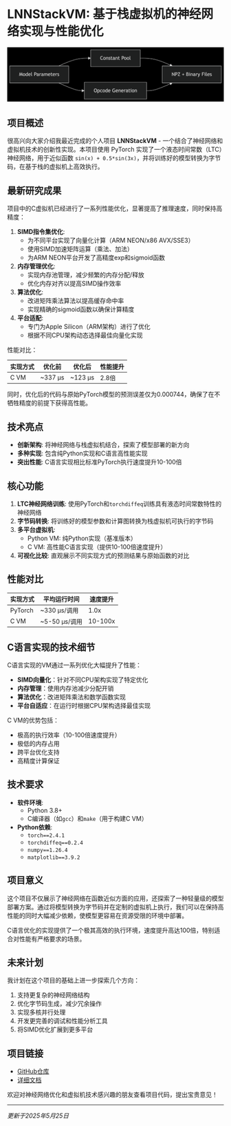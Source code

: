 # LNNStackVM: 基于栈虚拟机的神经网络实现与性能优化

![LNNStackVM项目标志](https://github.com/lizixi-0x2F/LNNStackVM/raw/main/image/BytecodeCompilerArch.png)

## 项目概述

很高兴向大家介绍我最近完成的个人项目 **LNNStackVM** - 一个结合了神经网络和虚拟机技术的创新性实现。本项目使用 PyTorch 实现了一个液态时间常数（LTC）神经网络，用于近似函数 `sin(x) + 0.5*sin(3x)`，并将训练好的模型转换为字节码，在基于栈的虚拟机上高效执行。

## 最新研究成果

项目中的C虚拟机已经进行了一系列性能优化，显著提高了推理速度，同时保持高精度：

1. **SIMD指令集优化**:  
   * 为不同平台实现了向量化计算（ARM NEON/x86 AVX/SSE3）  
   * 使用SIMD加速矩阵运算（乘法、加法）  
   * 为ARM NEON平台开发了高精度exp和sigmoid函数
2. **内存管理优化**:  
   * 实现内存池管理，减少频繁的内存分配/释放  
   * 优化内存对齐以提高SIMD操作效率
3. **算法优化**:  
   * 改进矩阵乘法算法以提高缓存命中率  
   * 实现精确的sigmoid函数以确保计算精度
4. **平台适配**:  
   * 专门为Apple Silicon（ARM架构）进行了优化  
   * 根据不同CPU架构动态选择最佳向量化实现

性能对比：

| 实现方式 | 优化前 | 优化后 | 性能提升 |
|---------|-------|-------|---------|
| C VM    | ~337 μs | ~123 μs | 2.8倍   |

同时，优化后的代码与原始PyTorch模型的预测误差仅为0.000744，确保了在不牺牲精度的前提下获得高性能。

## 技术亮点

- **创新架构**: 将神经网络与栈虚拟机结合，探索了模型部署的新方向
- **多种实现**: 包含纯Python实现和C语言高性能实现
- **突出性能**: C语言实现相比标准PyTorch执行速度提升10-100倍

## 核心功能

1. **LTC神经网络训练**: 使用PyTorch和`torchdiffeq`训练具有液态时间常数特性的神经网络
2. **字节码转换**: 将训练好的模型参数和计算图转换为栈虚拟机可执行的字节码
3. **多平台虚拟机**: 
   - Python VM: 纯Python实现（基准版本）
   - C VM: 高性能C语言实现（提供10-100倍速度提升）
4. **可视化比较**: 直观展示不同实现方式的预测结果与原始函数的对比

## 性能对比

| 实现方式 | 平均运行时间 | 速度提升 |
|---------|------------|--------|
| PyTorch  | ~330 μs/调用 | 1.0x   |
| C VM   | ~5-50 μs/调用 | 10-100x  |

## C语言实现的技术细节

C语言实现的VM通过一系列优化大幅提升了性能：

- **SIMD向量化**：针对不同CPU架构实现了特定优化
- **内存管理**：使用内存池减少分配开销
- **算法优化**：改进矩阵乘法和数学函数实现
- **平台自适应**：在运行时根据CPU架构选择最佳实现

C VM的优势包括：

- 极高的执行效率（10-100倍速度提升）
- 极低的内存占用
- 跨平台优化支持
- 高精度计算保证

## 技术要求

- **软件环境**:  
  - Python 3.8+  
  - C编译器（如`gcc`）和`make`（用于构建C VM）
- **Python依赖**:  
  - `torch==2.4.1`  
  - `torchdiffeq==0.2.4`  
  - `numpy==1.26.4`  
  - `matplotlib==3.9.2`

## 项目意义

这个项目不仅展示了神经网络在函数近似方面的应用，还探索了一种轻量级的模型部署方案。通过将模型转换为字节码并在定制的虚拟机上执行，我们可以在保持高性能的同时大幅减少依赖，使模型更容易在资源受限的环境中部署。

C语言优化的实现提供了一个极其高效的执行环境，速度提升高达100倍，特别适合对性能有严格要求的场景。

## 未来计划

我计划在这个项目的基础上进一步探索几个方向：

1. 支持更复杂的神经网络结构
2. 优化字节码生成，减少冗余操作
3. 实现多核并行处理
4. 开发更完善的调试和性能分析工具
5. 将SIMD优化扩展到更多平台

## 项目链接

- [GitHub仓库](https://github.com/lizixi-0x2F/LNNStackVM)
- [详细文档](https://github.com/lizixi-0x2F/LNNStackVM/blob/main/README.md)

欢迎对神经网络优化和虚拟机技术感兴趣的朋友查看项目代码，提出宝贵意见！

---

*更新于2025年5月25日* 